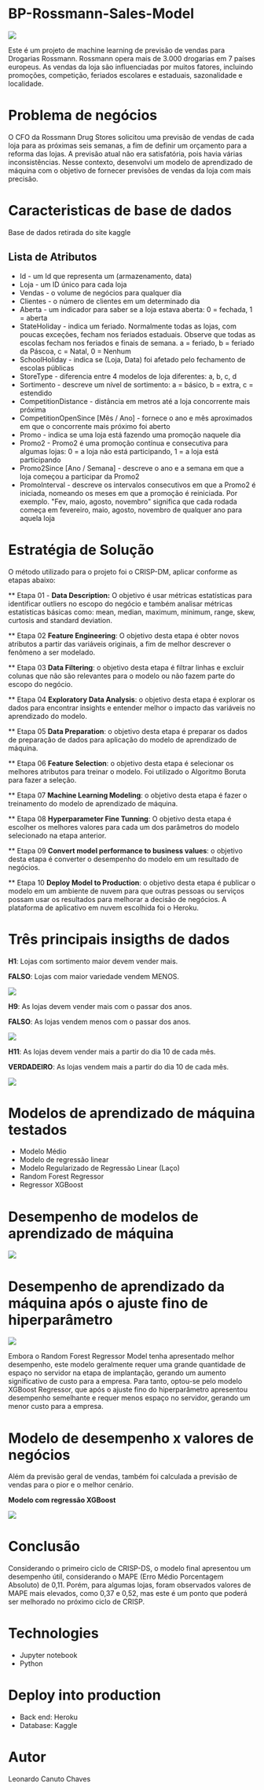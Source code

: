 # BP-Rossmann-Sales-Model

![](https://github.com/Leonardo-Canuto/DSProducao2/blob/master/img/negocio-digital-800x445.jpg)


Este é um projeto de machine learning de previsão de vendas para Drogarias Rossmann.
Rossmann opera mais de 3.000 drogarias em 7 países europeus.  As vendas da loja são influenciadas por muitos fatores, incluindo promoções, competição, feriados escolares e estaduais, sazonalidade e localidade. 

# Problema de negócios
O CFO da Rossmann Drug Stores solicitou uma previsão de vendas de cada loja para as próximas seis semanas, a fim de definir um orçamento para a reforma das lojas. A previsão atual não era satisfatória, pois havia várias inconsistências. Nesse contexto, desenvolvi um modelo de aprendizado de máquina com o objetivo de fornecer previsões de vendas da loja com mais precisão.

# Caracteristicas de base de dados
Base de dados retirada do site kaggle

## Lista de Atributos
- Id - um Id que representa um (armazenamento, data) 
- Loja - um ID único para cada loja
- Vendas - o volume de negócios para qualquer dia
- Clientes - o número de clientes em um determinado dia
- Aberta - um indicador para saber se a loja estava aberta: 0 = fechada, 1 = aberta
- StateHoliday - indica um feriado. Normalmente todas as lojas, com poucas exceções, fecham nos feriados estaduais. Observe que todas as escolas fecham nos feriados e finais de semana. a = feriado, b = feriado da Páscoa, c = Natal, 0 = Nenhum
- SchoolHoliday - indica se (Loja, Data) foi afetado pelo fechamento de escolas públicas
- StoreType - diferencia entre 4 modelos de loja diferentes: a, b, c, d
- Sortimento - descreve um nível de sortimento: a = básico, b = extra, c = estendido
- CompetitionDistance - distância em metros até a loja concorrente mais próxima
- CompetitionOpenSince [Mês / Ano] - fornece o ano e mês aproximados em que o concorrente mais próximo foi aberto
- Promo - indica se uma loja está fazendo uma promoção naquele dia
- Promo2 - Promo2 é uma promoção contínua e consecutiva para algumas lojas: 0 = a loja não está participando, 1 = a loja está participando
- Promo2Since [Ano / Semana] - descreve o ano e a semana em que a loja começou a participar da Promo2
- PromoInterval - descreve os intervalos consecutivos em que a Promo2 é iniciada, nomeando os meses em que a promoção é reiniciada. Por exemplo. "Fev, maio, agosto, novembro" significa que cada rodada começa em fevereiro, maio, agosto, novembro de qualquer ano para aquela loja

# Estratégia de Solução
O método utilizado para o projeto foi o CRISP-DM, aplicar conforme as etapas abaixo:

** Etapa 01 - **Data Description:**  O objetivo é usar métricas estatísticas para identificar outliers no escopo do negócio e também analisar métricas estatísticas básicas como: mean, median, maximum, minimum, range, skew, curtosis and standard deviation.

** Etapa 02 **Feature Engineering**: O objetivo desta etapa é obter novos atributos a partir das variáveis ​​originais, a fim de melhor descrever o fenômeno a ser modelado.

** Etapa 03  **Data Filtering**: o objetivo desta etapa é filtrar linhas e excluir colunas que não são relevantes para o modelo ou não fazem parte do escopo do negócio.

** Etapa 04  **Exploratory Data Analysis**: o objetivo desta etapa é explorar os dados para encontrar insights e entender melhor o impacto das variáveis ​​no aprendizado do modelo.

** Etapa 05  **Data Preparation**: o objetivo desta etapa é preparar os dados de preparação de dados para aplicação do modelo de aprendizado de máquina.

** Etapa 06  **Feature Selection**: o objetivo desta etapa é selecionar os melhores atributos para treinar o modelo. Foi utilizado o Algoritmo Boruta para fazer a seleção.

** Etapa 07  **Machine Learning Modeling**: o objetivo desta etapa é fazer o treinamento do modelo de aprendizado de máquina.

** Etapa 08  **Hyperparameter Fine Tunning**: O objetivo desta etapa é escolher os melhores valores para cada um dos parâmetros do modelo selecionado na etapa anterior.

** Etapa 09  **Convert model performance to business values**: o objetivo desta etapa é converter o desempenho do modelo em um resultado de negócios.

** Etapa 10  **Deploy Model to Production**: o objetivo desta etapa é publicar o modelo em um ambiente de nuvem para que outras pessoas ou serviços possam usar os resultados para melhorar a decisão de negócios. A plataforma de aplicativo em nuvem escolhida foi o Heroku.

# Três principais insigths de dados
**H1**: Lojas com sortimento maior devem vender mais.

**FALSO**: Lojas com maior variedade vendem MENOS.

![](https://github.com/Leonardo-Canuto/DSProducao2/blob/master/img/imagem1.png)

**H9**: As lojas devem vender mais com o passar dos anos.

**FALSO**: As lojas vendem menos com o passar dos anos.

![](https://github.com/Leonardo-Canuto/DSProducao2/blob/master/img/imagem2.png)


 **H11**: As lojas devem vender mais a partir do dia 10 de cada mês.
 
**VERDADEIRO**: As lojas vendem mais a partir do dia 10 de cada mês.

![](https://github.com/Leonardo-Canuto/DSProducao2/blob/master/img/download3.png)

# Modelos de aprendizado de máquina testados

- Modelo Médio
- Modelo de regressão linear
- Modelo Regularizado de Regressão Linear (Laço)
- Random Forest Regressor
- Regressor XGBoost

# Desempenho de modelos de aprendizado de máquina

![](https://github.com/Leonardo-Canuto/DSProducao2/blob/master/img/modelos.png)

# Desempenho de aprendizado da máquina após o ajuste fino de hiperparâmetro

![](https://github.com/Leonardo-Canuto/DSProducao2/blob/master/img/xgboost.png)

Embora o Random Forest Regressor Model tenha apresentado melhor desempenho, este modelo geralmente requer uma grande quantidade de espaço no servidor na etapa de implantação, gerando um aumento significativo de custo para a empresa. Para tanto, optou-se pelo modelo XGBoost Regressor, que após o ajuste fino do hiperparâmetro apresentou desempenho semelhante e requer menos espaço no servidor, gerando um menor custo para a empresa.

# Modelo de desempenho x valores de negócios

Além da previsão geral de vendas, também foi calculada a previsão de vendas para o pior e o melhor cenário.

**Modelo com regressão XGBoost**

![](https://github.com/Leonardo-Canuto/DSProducao2/blob/master/img/cenarios.png)


# Conclusão

Considerando o primeiro ciclo de CRISP-DS, o modelo final apresentou um desempenho útil, considerando o MAPE (Erro Médio Porcentagem Absoluto) de 0,11. Porém, para algumas lojas, foram observados valores de MAPE mais elevados, como 0,37 e 0,52, mas este é um ponto que poderá ser melhorado no próximo ciclo de CRISP.

# Technologies
- Jupyter notebook
- Python

# Deploy into production
- Back end: Heroku
- Database: Kaggle

# Autor
Leonardo Canuto Chaves
